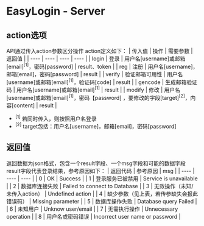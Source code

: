 # EasyLogin - Server

## action选项
API通过传入action参数区分操作
action定义如下：
| 传入值 | 操作 | 需要参数 | 返回值 |
| ---- | ---- | ---- | ---- |
| login | 登录 | 用户名[username]或邮箱[email]<sup>[1]</sup>，密码[password] | result、token |
| reg | 注册 | 用户名[username]，邮箱[email]，密码[password] | result |
| verify | 验证邮箱可用性 | 用户名[username]或邮箱[email]<sup>[1]</sup>，验证码[code] | result |
| gencode | 生成邮箱验证码 | 用户名[username]或邮箱[email]<sup>[1]</sup> | result |
| modify | 修改 | 用户名[username]或邮箱[email]<sup>[1]</sup>，密码【password] ，要修改的字段[target]<sup>[2]</sup>，内容[content] | result |

* <sup>[1]</sup> 若同时传入，则按照用户名登录  
* <sup>[2]</sup> target包括：用户名[username]，邮箱[email]，密码[password]



## 返回值
返回数据为json格式，包含一个result字段、一个msg字段和可能的数据字段  
result字段代表登录结果，参考原因如下：
| 返回代码 | 参考原因 | msg |
| ---- | ---- | ---- |
| 0 | OK | Success |
| 1 | 登录服务已被禁用 | Service is unavailable |
| 2 | 数据库连接失败 | Failed to connect to Database |
| 3 | 无效操作（未知/未传入action） | Undefined action |
| 4 | 缺少参数（见上表，若传参缺失会报此错误码） | Missing parameter |
| 5 | 数据库操作失败 | Database query Failed |
| 6 | 未知用户 | Unknow user/email |
| 7 | 无需执行操作 | Unnecessary operation |
| 8 | 用户名或密码错误 | Incorrect user name or password |